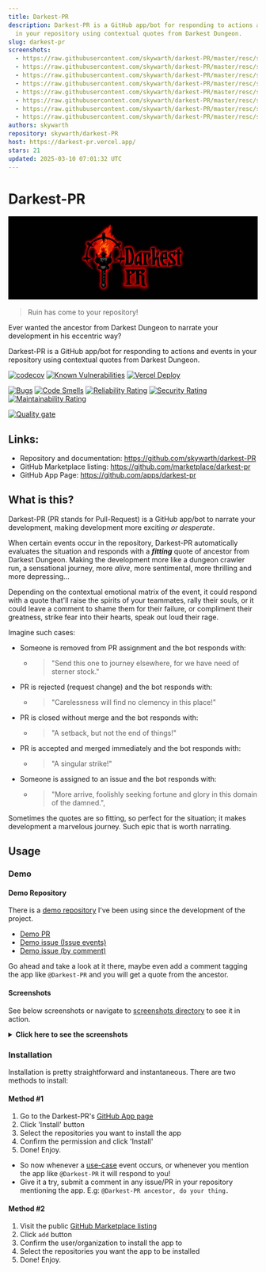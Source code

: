 ```yaml
---
title: Darkest-PR
description: Darkest-PR is a GitHub app/bot for responding to actions and events
  in your repository using contextual quotes from Darkest Dungeon.
slug: darkest-pr
screenshots:
  - https://raw.githubusercontent.com/skywarth/darkest-PR/master/resc/screenshots/PR-closed-no-merge-1.png
  - https://raw.githubusercontent.com/skywarth/darkest-PR/master/resc/screenshots/approve-1.png
  - https://raw.githubusercontent.com/skywarth/darkest-PR/master/resc/screenshots/unassigned-1.png
  - https://raw.githubusercontent.com/skywarth/darkest-PR/master/resc/screenshots/assigned-1.png
  - https://raw.githubusercontent.com/skywarth/darkest-PR/master/resc/screenshots/request-change-1.png
  - https://raw.githubusercontent.com/skywarth/darkest-PR/master/resc/screenshots/request-change-2.png
  - https://raw.githubusercontent.com/skywarth/darkest-PR/master/resc/screenshots/review-comment.png
  - https://raw.githubusercontent.com/skywarth/darkest-PR/master/resc/screenshots/tag-comment-overconfidence.png
authors: skywarth
repository: skywarth/darkest-PR
host: https://darkest-pr.vercel.app/
stars: 21
updated: 2025-03-10 07:01:32 UTC
---
```


# Darkest-PR

![Darkest-PR Banner](https://raw.githubusercontent.com/skywarth/darkest-PR/master/resc/banner-ultra-wide-medium.png "Darkest-PR Banner")


> Ruin has come to your repository! 

Ever wanted the ancestor from Darkest Dungeon to narrate your development in his eccentric way?

Darkest-PR is a GitHub app/bot for responding to actions and events in your repository using contextual quotes from Darkest Dungeon.

[![codecov](https://codecov.io/gh/skywarth/darkest-PR/graph/badge.svg?token=Z86VA7I4HH)](https://codecov.io/gh/skywarth/darkest-PR)
[![Known Vulnerabilities](https://snyk.io/test/github/skywarth/darkest-PR/badge.svg)](https://snyk.io/test/github/skywarth/darkest-PR)
[![Vercel Deploy](https://deploy-badge.vercel.app/vercel/darkest-pr)](https://darkest-pr.vercel.app/)

[![Bugs](https://sonarcloud.io/api/project_badges/measure?project=skywarth_darkest-PR&metric=bugs)](https://sonarcloud.io/summary/new_code?id=skywarth_darkest-PR)
[![Code Smells](https://sonarcloud.io/api/project_badges/measure?project=skywarth_darkest-PR&metric=code_smells)](https://sonarcloud.io/summary/new_code?id=skywarth_darkest-PR)
[![Reliability Rating](https://sonarcloud.io/api/project_badges/measure?project=skywarth_darkest-PR&metric=reliability_rating)](https://sonarcloud.io/summary/new_code?id=skywarth_darkest-PR)
[![Security Rating](https://sonarcloud.io/api/project_badges/measure?project=skywarth_darkest-PR&metric=security_rating)](https://sonarcloud.io/summary/new_code?id=skywarth_darkest-PR)
[![Maintainability Rating](https://sonarcloud.io/api/project_badges/measure?project=skywarth_darkest-PR&metric=sqale_rating)](https://sonarcloud.io/summary/new_code?id=skywarth_darkest-PR)

[![Quality gate](https://sonarcloud.io/api/project_badges/quality_gate?project=skywarth_darkest-PR)](https://sonarcloud.io/summary/new_code?id=skywarth_darkest-PR)

## Links:
- Repository and documentation: https://github.com/skywarth/darkest-PR
- GitHub Marketplace listing: https://github.com/marketplace/darkest-pr
- GitHub App Page: https://github.com/apps/darkest-pr


## What is this?

Darkest-PR (PR stands for Pull-Request) is a GitHub app/bot to narrate your development, making development more exciting *or desperate*.

When certain events occur in the repository, Darkest-PR automatically evaluates the situation and responds with a ***fitting*** quote of ancestor from Darkest Dungeon.
Making the development more like a dungeon crawler run, a sensational journey, more *alive*, more sentimental, more thrilling and more depressing...

Depending on the contextual emotional matrix of the event, it could respond with a quote that'll raise the spirits of your teammates, rally their souls, or it could leave a comment to shame them for their failure, or compliment their greatness, strike fear into their hearts, speak out loud their rage. 

Imagine such cases:
- Someone is removed from PR assignment and the bot responds with:
  - > "Send this one to journey elsewhere, for we have need of sterner stock."
- PR is rejected (request change) and the bot responds with:
  - > "Carelessness will find no clemency in this place!"
- PR is closed without merge and the bot responds with:
  - > "A setback, but not the end of things!"
- PR is accepted and merged immediately and the bot responds with:
  - > "A singular strike!"
- Someone is assigned to an issue and the bot responds with:
  - > "More arrive, foolishly seeking fortune and glory in this domain of the damned.",

Sometimes the quotes are so fitting, so perfect for the situation; it makes development a marvelous journey. Such epic that is worth narrating.

## Usage

### Demo

#### Demo Repository
There is a [demo repository](https://github.com/skywarth/bot-test-repo) I've been using since the development of the project.
- [Demo PR](https://github.com/skywarth/bot-test-repo/pull/13)
- [Demo issue (Issue events)](https://github.com/skywarth/bot-test-repo/issues/12)
- [Demo issue (by comment)](https://github.com/skywarth/bot-test-repo/issues/11)

Go ahead and take a look at it there, maybe even add a comment tagging the app like `@Darkest-PR` and you will get a quote from the ancestor.

#### Screenshots

See below screenshots or navigate to [screenshots directory](https://github.com/skywarth/darkest-PR/tree/master/resc/screenshots) to see it in action.

<details>
  <summary><b>Click here to see the screenshots</b></summary>


- PR approved

  ![Pull Request Approved](https://raw.githubusercontent.com/skywarth/darkest-PR/master/resc/screenshots/approve-1.png)

- PR closed without merge

  ![Pull Request Closed without merge](https://raw.githubusercontent.com/skywarth/darkest-PR/master/resc/screenshots/PR-closed-no-merge-1.png)

- PR request change (rejected)

  ![PR request change #1](https://raw.githubusercontent.com/skywarth/darkest-PR/master/resc/screenshots/request-change-1.png)

  ![PR request change #2](https://raw.githubusercontent.com/skywarth/darkest-PR/master/resc/screenshots/request-change-2.png)

- PR review comment

  ![Pull Request review comment](https://raw.githubusercontent.com/skywarth/darkest-PR/master/resc/screenshots/review-comment.png)


- PR assignee added

  ![Pull Request Assignee added](https://raw.githubusercontent.com/skywarth/darkest-PR/master/resc/screenshots/assigned-1.png)

- PR assignee removed

  ![Pull Request Assignee removed](https://raw.githubusercontent.com/skywarth/darkest-PR/master/resc/screenshots/unassigned-1.png)


- Tagging the app

  ![Comment tagging the app](https://raw.githubusercontent.com/skywarth/darkest-PR/master/resc/screenshots/tag-comment-overconfidence.png)


</details>

### Installation

Installation is pretty straightforward and instantaneous. There are two methods to install:

#### Method #1

1. Go to the Darkest-PR's [GitHub App page](https://github.com/apps/darkest-pr)
2. Click 'Install' button
3. Select the repositories you want to install the app
4. Confirm the permission and click 'Install'
5. Done! Enjoy.
- So now whenever a [use-case](https://github.com/skywarth/darkest-PR?tab=readme-ov-file#use-cases) event occurs, or whenever you mention the app like `@Darkest-PR` it will respond to you!
- Give it a try, submit a comment in any issue/PR in your repository mentioning the app. E.g: `@Darkest-PR ancestor, do your thing.`


#### Method #2

1. Visit the public [GitHub Marketplace listing](https://github.com/marketplace/darkest-pr)
2. Click `add` button
3. Confirm the user/organization to install the app to
4. Select the repositories you want the app to be installed
5. Done! Enjoy.


